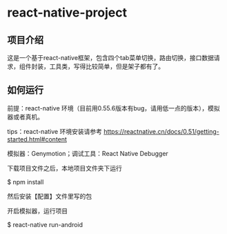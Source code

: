 # react-native-project

## 项目介绍

这是一个基于react-native框架，包含四个tab菜单切换，路由切换，接口数据请求，组件封装，工具类，写得比较简单，但是架子都有了。

## 如何运行

前提：react-native 环境（目前用0.55.6版本有bug，请用低一点的版本），模拟器或者真机。

tips：react-native 环境安装请参考 https://reactnative.cn/docs/0.51/getting-started.html#content

模拟器：Genymotion；调试工具：React Native Debugger

下载项目文件之后，本地项目文件夹下运行

$ npm install

然后安装【配置】文件里写的包

开启模拟器，运行项目

$ react-native run-android

